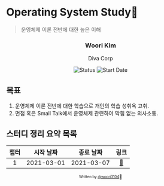 # Operating System Study🍻

> 운영체제 이론 전반에 대한 높은 이해

<div align="center">

<h3>Woori Kim</h3>
<p>Diva Corp</p>

![Status](https://img.shields.io/badge/Status-Study%20Hard-blue.svg)
![Start Date](https://img.shields.io/badge/Start%20Date-2021--03--01-23d16b.svg)

</div>

## 목표

1. 운영체제 이론 전반에 대한 학습으로 개인의 학습 성취욕 고취.
2. 면접 혹은 Small Talk에서 운영체제 관련하여 막힘 없는 의사소통.

## 스터디 정리 요약 목록

| 챕터 | 시작 날짜  | 종료 날짜  |             링크             |
| :--: | :--------: | :--------: | :--------------------------: |
|  1   | 2021-03-01 | 2021-03-07 | [:link:](Chapter1/README.md) |

<div align="center">

<sub><sup>Written by <a href="https://github.com/woori3104">@woori3104</a></sup></sub><small>🍻</small>

</div>

